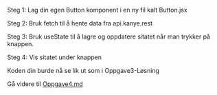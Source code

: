 Steg 1: Lag din egen Button komponent i en ny fil kalt Button.jsx

Steg 2: Bruk fetch til å hente data fra api.kanye.rest

Steg 3: Bruk useState til å lagre og oppdatere sitatet når man trykker på knappen.

Steg 4: Vis sitatet under knappen

Koden din burde nå se lik ut som i Oppgave3-Løsning

Gå videre til [Oppgave4.md](https://github.com/bouvet-bergen/echo-workshop-react/blob/main/Oppgave4.md)

